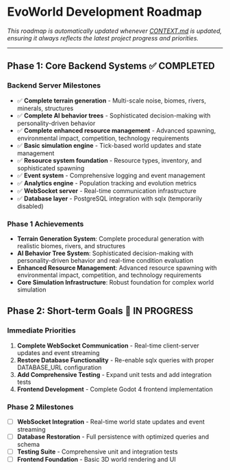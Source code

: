 # EvoWorld Development Roadmap

*This roadmap is automatically updated whenever [CONTEXT.md](../CONTEXT.md) is updated, ensuring it always reflects the latest project progress and priorities.*

---

## Phase 1: Core Backend Systems ✅ COMPLETED

### Backend Server Milestones
- ✅ **Complete terrain generation** - Multi-scale noise, biomes, rivers, minerals, structures
- ✅ **Complete AI behavior trees** - Sophisticated decision-making with personality-driven behavior
- ✅ **Complete enhanced resource management** - Advanced spawning, environmental impact, competition, technology requirements
- ✅ **Basic simulation engine** - Tick-based world updates and state management
- ✅ **Resource system foundation** - Resource types, inventory, and sophisticated spawning
- ✅ **Event system** - Comprehensive logging and event management
- ✅ **Analytics engine** - Population tracking and evolution metrics
- ✅ **WebSocket server** - Real-time communication infrastructure
- ✅ **Database layer** - PostgreSQL integration with sqlx (temporarily disabled)

### Phase 1 Achievements
- **Terrain Generation System**: Complete procedural generation with realistic biomes, rivers, and structures
- **AI Behavior Tree System**: Sophisticated decision-making with personality-driven behavior and real-time condition evaluation
- **Enhanced Resource Management**: Advanced resource spawning with environmental impact, competition, and technology requirements
- **Core Simulation Infrastructure**: Robust foundation for complex world simulation

## Phase 2: Short-term Goals 🚧 IN PROGRESS

### Immediate Priorities
1. **Complete WebSocket Communication** - Real-time client-server updates and event streaming
2. **Restore Database Functionality** - Re-enable sqlx queries with proper DATABASE_URL configuration
3. **Add Comprehensive Testing** - Expand unit tests and add integration tests
4. **Frontend Development** - Complete Godot 4 frontend implementation

### Phase 2 Milestones
- [ ] **WebSocket Integration** - Real-time world state updates and event streaming
- [ ] **Database Restoration** - Full persistence with optimized queries and schema
- [ ] **Testing Suite** - Comprehensive unit and integration tests
- [ ] **Frontend Foundation** - Basic 3D world rendering and UI